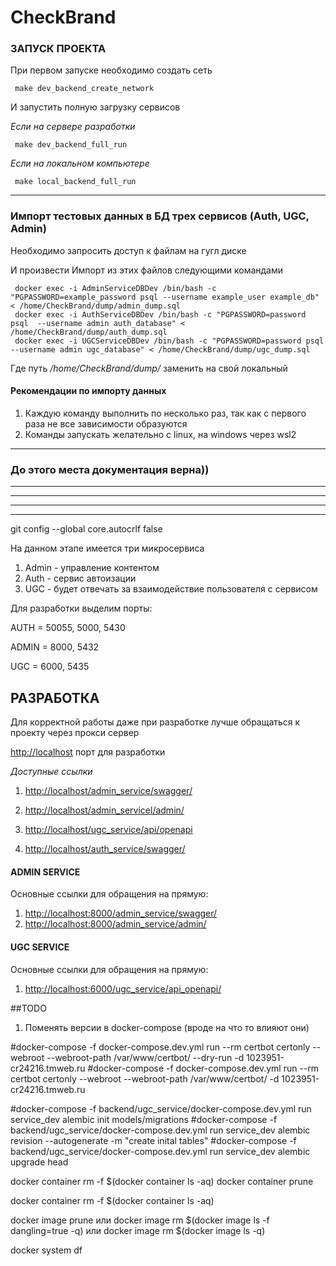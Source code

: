 # CheckBrand

### ЗАПУСК ПРОЕКТА

 При первом запуске необходимо создать сеть

~~~
 make dev_backend_create_network
~~~

И запустить полную загрузку сервисов

*Если на сервере разработки*
~~~
 make dev_backend_full_run
~~~

*Если на локальном компьютере*
~~~
 make local_backend_full_run
~~~
-----------------
### Импорт тестовых данных в БД трех сервисов (Auth, UGC, Admin)

 Необходимо запросить доступ к файлам на гугл диске

И произвести Импорт из этих файлов следующими командами

~~~
 docker exec -i AdminServiceDBDev /bin/bash -c "PGPASSWORD=example_password psql --username example_user example_db" < /home/CheckBrand/dump/admin_dump.sql
 docker exec -i AuthServiceDBDev /bin/bash -c "PGPASSWORD=password psql  --username admin auth_database" < /home/CheckBrand/dump/auth_dump.sql
 docker exec -i UGCServiceDBDev /bin/bash -c "PGPASSWORD=password psql --username admin ugc_database" < /home/CheckBrand/dump/ugc_dump.sql
~~~

Где путь */home/CheckBrand/dump/* заменить на свой локальный

#### Рекомендации по импорту данных
1. Каждую команду выполнить по несколько раз, так как с первого раза не все зависимости образуются
2. Команды запускать желательно с linux, на windows через wsl2
----------------
 ### До этого места документация верна))

----------------

----------------

----------------

----------------







git config --global core.autocrlf false

На данном этапе имеется три микросервиса
1) Admin - управление контентом
2) Auth - сервис автоизации
3) UGC - будет отвечать за взаимодействие пользователя с сервисом

Для разработки выделим порты:

AUTH = 50055, 5000, 5430

ADMIN = 8000, 5432

UGC = 6000, 5435

## РАЗРАБОТКА



Для корректной работы даже при разработке лучше обращаться к проекту через прокси сервер

[http://localhost](http://localhost) порт для разработки

*Доступные ссылки*

1. [http://localhost/admin_service/swagger/](http://localhost/admin_service/swagger/)
2. [http://localhost/admin_servicel/admin/](http://localhost/admin_service/admin/)

3. [http://localhost/ugc_service/api/openapi](http://localhost/ugc_service/api/openapi)

4. [http://localhost/auth_service/swagger/](http://localhost/auth_service/swagger/)

#### ADMIN SERVICE

Основные ссылки для обращения на прямую:
1. [http://localhost:8000/admin_service/swagger/](http://localhost:8000/admin_service/swagger/)
2. [http://localhost:8000/admin_service/admin/](http://localhost:8000/admin_service/admin/)

#### UGC SERVICE

Основные ссылки для обращения на прямую:
1. [http://localhost:6000/ugc_service/api_openapi/](http://localhost:8000/ugc_service/api_openapi/)


##TODO

1) Поменять версии в docker-compose (вроде на что то влияют они)


#docker-compose -f docker-compose.dev.yml run --rm  certbot certonly --webroot --webroot-path /var/www/certbot/ --dry-run -d 1023951-cr24216.tmweb.ru
#docker-compose -f docker-compose.dev.yml run --rm  certbot certonly --webroot --webroot-path /var/www/certbot/ -d 1023951-cr24216.tmweb.ru


#docker-compose -f backend/ugc_service/docker-compose.dev.yml run service_dev alembic init models/migrations
#docker-compose -f backend/ugc_service/docker-compose.dev.yml run service_dev alembic revision --autogenerate -m "create inital tables"
#docker-compose -f backend/ugc_service/docker-compose.dev.yml run service_dev alembic upgrade head


docker container rm -f $(docker container ls -aq)
docker container prune

docker container rm -f $(docker container ls -aq)


docker image prune или docker image rm $(docker image ls -f dangling=true -q) или docker image rm $(docker image ls -q)

docker system df